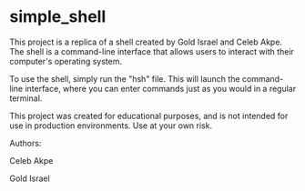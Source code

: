 # simple_shell
This project is a replica of a shell created by Gold Israel and Celeb Akpe. The shell is a command-line interface that allows users to interact with their computer's operating system.

To use the shell, simply run the "hsh" file. This will launch the command-line interface, where you can enter commands just as you would in a regular terminal.

This project was created for educational purposes, and is not intended for use in production environments. Use at your own risk.

Authors:

Celeb Akpe

Gold Israel
